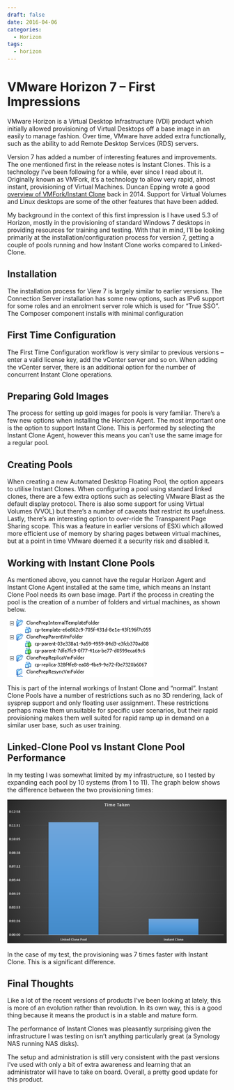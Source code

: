 ```yaml
---
draft: false
date: 2016-04-06
categories:
  - Horizon
tags:
  - horizon
---
```

# VMware Horizon 7 – First Impressions
VMware Horizon is a Virtual Desktop Infrastructure (VDI) product which initially allowed provisioning of Virtual Desktops off a base image in an easily to manage fashion.  Over time, VMware have added extra functionally, such as the ability to add Remote Desktop Services (RDS) servers.

Version 7 has added a number of interesting features and improvements.  The one mentioned first in the release notes is Instant Clones.  This is a technology I’ve been following for a while, ever since I read about it.  Originally known as VMFork, it’s a technology to allow very rapid, almost instant, provisioning of Virtual Machines.  Duncan Epping wrote a good [overview of VMFork/Instant Clone](http://www.yellow-bricks.com/2014/10/07/project-fargo-aka-vmfork-what-is-it/) back in 2014.  Support for Virtual Volumes and Linux desktops are some of the other features that have been added.
<!-- more -->
My background in the context of this first impression is I have used 5.3 of Horizon, mostly in the provisioning of standard Windows 7 desktops in providing resources for training and testing.  With that in mind, I’ll be looking primarily at the installation/configuration process for version 7, getting a couple of pools running and how Instant Clone works compared to Linked-Clone.

## Installation
The installation process for View 7 is largely similar to earlier versions.  The Connection Server installation has some new options, such as IPv6 support for some roles and an enrolment server role which is used for “True SSO”.  The Composer component installs with minimal configuration

## First Time Configuration
The First Time Configuration workflow is very similar to previous versions – enter a valid license key, add the vCenter server and so on.  When adding the vCenter server, there is an additional option for the number of concurrent Instant Clone operations.

## Preparing Gold Images
The process for setting up gold images for pools is very familiar.  There’s a few new options when installing the Horizon Agent.  The most important one is the option to support Instant Clone.  This is performed by selecting the Instant Clone Agent, however this means you can’t use the same image for a regular pool.

## Creating Pools
When creating a new Automated Desktop Floating Pool, the option appears to utilise Instant Clones.  When configuring a pool using standard linked clones, there are a few extra options such as selecting VMware Blast as the default display protocol.  There is also some support for using Virtual Volumes (VVOL) but there’s a number of caveats that restrict its usefulness.  Lastly, there’s an interesting option to over-ride the Transparent Page Sharing scope.  This was a feature in earlier versions of ESXi which allowed more efficient use of memory by sharing pages between virtual machines, but at a point in time VMware deemed it a security risk and disabled it.

## Working with Instant Clone Pools
As mentioned above, you cannot have the regular Horizon Agent and Instant Clone Agent installed at the same time, which means an Instant Clone Pool needs its own base image.  Part if the process in creating the pool is the creation of a number of folders and virtual machines, as shown below.

![Image](../media/2016-04-06-001.png)

This is part of the internal workings of Instant Clone and “normal”.  Instant Clone Pools have a number of restrictions such as no 3D rendering, lack of sysprep support and only floating user assignment.  These restrictions perhaps make them unsuitable for specific user scenarios, but their rapid provisioning makes them well suited for rapid ramp up in demand on a similar user base, such as user training.

## Linked-Clone Pool vs Instant Clone Pool Performance
In my testing I was somewhat limited by my infrastructure, so I tested by expanding each pool by 10 systems (from 1 to 11).  The graph below shows the difference between the two provisioning times:

![Image](../media/2016-04-06-002.png)

In the case of my test, the provisioning was 7 times faster with Instant Clone.  This is a significant difference.

## Final Thoughts
Like a lot of the recent versions of products I’ve been looking at lately, this is more of an evolution rather than revolution.  In its own way, this is a good thing because it means the product is in a stable and mature form.

The performance of Instant Clones was pleasantly surprising given the infrastructure I was testing on isn’t anything particularly great (a Synology NAS running NAS disks).

The setup and administration is still very consistent with the past versions I’ve used with only a bit of extra awareness and learning that an administrator will have to take on board.  Overall, a pretty good update for this product.
